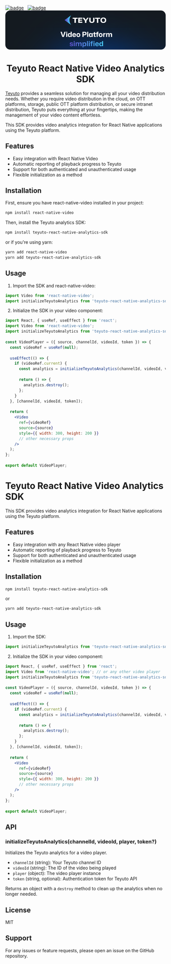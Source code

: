 [![badge](https://img.shields.io/twitter/follow/teyuto?style=social)](https://twitter.com/intent/follow?screen_name=teyuto) &nbsp; [![badge](https://img.shields.io/github/stars/Teyuto/teyuto-player-sdk?style=social)](https://github.com/Teyuto/teyuto-player-sdk)
![](https://github.com/Teyuto/.github/blob/production/assets/img/banner.png?raw=true)
<h1 align="center">Teyuto React Native Video Analytics SDK</h1>

[Teyuto](https://teyuto.com) provides a seamless solution for managing all your video distribution needs. Whether you require video distribution in the cloud, on OTT platforms, storage, public OTT platform distribution, or secure intranet distribution, Teyuto puts everything at your fingertips, making the management of your video content effortless.

This SDK provides video analytics integration for React Native applications using the Teyuto platform.

## Features

- Easy integration with React Native Video
- Automatic reporting of playback progress to Teyuto
- Support for both authenticated and unauthenticated usage
- Flexible initialization as a method

## Installation

First, ensure you have react-native-video installed in your project:

```bash
npm install react-native-video
```

Then, install the Teyuto analytics SDK:

```bash
npm install teyuto-react-native-analytics-sdk
```

or if you're using yarn:

```bash
yarn add react-native-video
yarn add teyuto-react-native-analytics-sdk
```

## Usage

1. Import the SDK and react-native-video:

```javascript
import Video from 'react-native-video';
import initializeTeyutoAnalytics from 'teyuto-react-native-analytics-sdk';
```

2. Initialize the SDK in your video component:

```jsx
import React, { useRef, useEffect } from 'react';
import Video from 'react-native-video';
import initializeTeyutoAnalytics from 'teyuto-react-native-analytics-sdk';

const VideoPlayer = ({ source, channelId, videoId, token }) => {
  const videoRef = useRef(null);

  useEffect(() => {
    if (videoRef.current) {
      const analytics = initializeTeyutoAnalytics(channelId, videoId, videoRef.current, token);

      return () => {
        analytics.destroy();
      };
    }
  }, [channelId, videoId, token]);

  return (
    <Video
      ref={videoRef}
      source={source}
      style={{ width: 300, height: 200 }}
      // other necessary props
    />
  );
};

export default VideoPlayer;
```

# Teyuto React Native Video Analytics SDK

This SDK provides video analytics integration for React Native applications using the Teyuto platform.

## Features

- Easy integration with any React Native video player
- Automatic reporting of playback progress to Teyuto
- Support for both authenticated and unauthenticated usage
- Flexible initialization as a method

## Installation

```bash
npm install teyuto-react-native-analytics-sdk
```

or

```bash
yarn add teyuto-react-native-analytics-sdk
```

## Usage

1. Import the SDK:

```javascript
import initializeTeyutoAnalytics from 'teyuto-react-native-analytics-sdk';
```

2. Initialize the SDK in your video component:

```jsx
import React, { useRef, useEffect } from 'react';
import Video from 'react-native-video'; // or any other video player
import initializeTeyutoAnalytics from 'teyuto-react-native-analytics-sdk';

const VideoPlayer = ({ source, channelId, videoId, token }) => {
  const videoRef = useRef(null);

  useEffect(() => {
    if (videoRef.current) {
      const analytics = initializeTeyutoAnalytics(channelId, videoId, videoRef.current, token);

      return () => {
        analytics.destroy();
      };
    }
  }, [channelId, videoId, token]);

  return (
    <Video
      ref={videoRef}
      source={source}
      style={{ width: 300, height: 200 }}
      // other necessary props
    />
  );
};

export default VideoPlayer;
```

## API

### initializeTeyutoAnalytics(channelId, videoId, player, token?)

Initializes the Teyuto analytics for a video player.

- `channelId` (string): Your Teyuto channel ID
- `videoId` (string): The ID of the video being played
- `player` (object): The video player instance
- `token` (string, optional): Authentication token for Teyuto API

Returns an object with a `destroy` method to clean up the analytics when no longer needed.

## License

MIT

## Support

For any issues or feature requests, please open an issue on the GitHub repository.